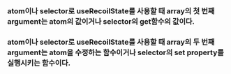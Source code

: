 ### atom이나 selector로 useRecoilState를 사용할 때 array의 첫 번째 argument는 atom의 값이거나 selector의 get함수의 값이다.

### atom이나 selector로 useRecoilState를 사용할 때 array의 두 번째 argument는 atom을 수정하는 함수이거나 selector의 set property를 실행시키는 함수이다.
